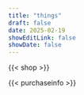 ```yaml
---
title: "things"
draft: false
date: 2025-02-19
showEditLink: false
showDate: false
---
```


{{< shop >}}

{{< purchaseinfo >}}
